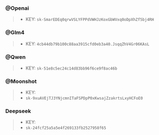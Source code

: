### @Openai
> -  KEY:
> `sk-SmarEDEq0qrwVSLYFPPdVWHJzKoxGbWVxq0oDpXhZf5bj4RH`

### @Glm4
> -  KEY:
> `4cb44db79b100c88aa3915cfd0eb3a40.JsqqZhV4Gr06KAsL`

### @Qwen
> -  KEY:
> `sk-51e8c5ec24c14d83bb96f6ce9f8ac46b`

### @Moonshot
> -  KEY:
> - `sk-9xuAVEjTJ3YNjcmnITaFSPDpP0xKwsajZzakrtsLxyHCFoE0`

### Deepseek
> -  KEY:
> - `sk-24fcf25a5a5e4f269133fb2527958f65`






